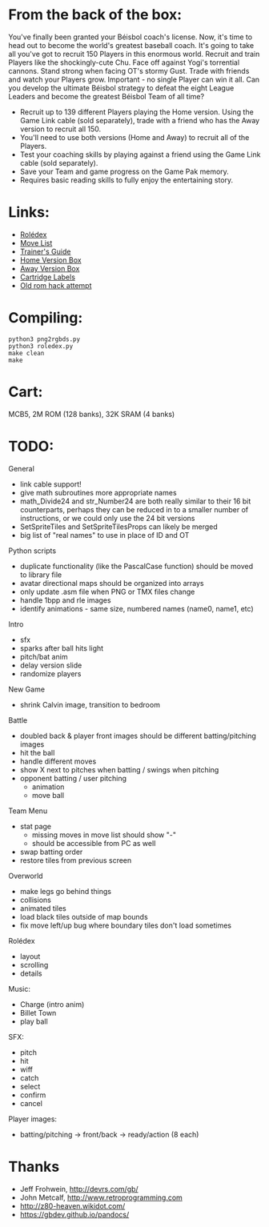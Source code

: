 # From the back of the box:
You've finally been granted your Béisbol coach's license. Now, it's time to head out to become the world's greatest baseball coach. It's going to take all you've got to recruit 150 Players in this enormous world. Recruit and train Players like the shockingly-cute Chu. Face off against Yogi's torrential cannons. Stand strong when facing OT's stormy Gust. Trade with friends and watch your Players grow. Important - no single Player can win it all. Can you develop the ultimate Béisbol strategy to defeat the eight League Leaders and become the greatest Béisbol Team of all time?

- Recruit up to 139 different Players playing the Home version. Using the Game Link cable (sold separately), trade with a friend who has the Away version to recruit all 150.
- You'll need to use both versions (Home and Away) to recruit all of the Players.
- Test your coaching skills by playing against a friend using the Game Link cable (sold separately).
- Save your Team and game progress on the Game Pak memory.
- Requires basic reading skills to fully enjoy the entertaining story.

# Links:
- [Rolédex](https://docs.google.com/spreadsheets/d/1IIjJsqXnREAFDcOv2hRcLN3WZhSiNk8bw7BR21-FdMg)
- [Move List](https://docs.google.com/spreadsheets/d/1OaO0aDuWQQxm-jt5bHvgmJ0le7WQDbh3Wp3kto6G5YQ)
- [Trainer's Guide](https://drive.google.com/file/d/11NbPeM3DPUOJs8hVLy9bznyHUQPVsvav/view)
- [Home Version Box](https://drive.google.com/file/d/1-uF70yOGvBDvrCaU4W-j3mZX3pLW1fXw/view)
- [Away Version Box](https://drive.google.com/file/d/1_kXh6oG8o5cgbJV2eutplZcjUX0jlLqc/view)
- [Cartridge Labels](https://drive.google.com/file/d/1n6UwmMSDLmREgHvivLpuPbX-q09tqQ74/view)
- [Old rom hack attempt](https://bitbucket.org/q_bert_reynolds/beisbolromhack)

# Compiling:
    python3 png2rgbds.py
    python3 roledex.py
    make clean
    make

# Cart:
MCB5, 2M ROM (128 banks), 32K SRAM (4 banks)

# TODO:
General

- link cable support!
- give math subroutines more appropriate names
- math_Divide24 and str_Number24 are both really similar to their 16 bit counterparts, perhaps they can be reduced in to a smaller number of instructions, or we could only use the 24 bit versions
- SetSpriteTiles and SetSpriteTilesProps can likely be merged
- big list of "real names" to use in place of ID and OT

Python scripts

- duplicate functionality (like the PascalCase function) should be moved to library file
- avatar directional maps should be organized into arrays
- only update .asm file when PNG or TMX files change
- handle 1bpp and rle images
- identify animations - same size, numbered names (name0, name1, etc)

Intro

- sfx
- sparks after ball hits light
- pitch/bat anim
- delay version slide
- randomize players

New Game

- shrink Calvin image, transition to bedroom

Battle

- doubled back & player front images should be different batting/pitching images
- hit the ball
- handle different moves
- show X next to pitches when batting / swings when pitching 
- opponent batting / user pitching
    - animation
    - move ball

Team Menu

- stat page
  - missing moves in move list should show "-"
  - should be accessible from PC as well
- swap batting order
- restore tiles from previous screen

Overworld

- make legs go behind things
- collisions
- animated tiles
- load black tiles outside of map bounds
- fix move left/up bug where boundary tiles don't load sometimes

Rolédex

- layout
- scrolling
- details

Music:

- Charge (intro anim)
- Billet Town
- play ball

SFX:

- pitch
- hit
- wiff
- catch
- select
- confirm
- cancel

Player images:

- batting/pitching -> front/back -> ready/action (8 each)

# Thanks

- Jeff Frohwein, http://devrs.com/gb/
- John Metcalf, http://www.retroprogramming.com
- http://z80-heaven.wikidot.com/
- https://gbdev.github.io/pandocs/